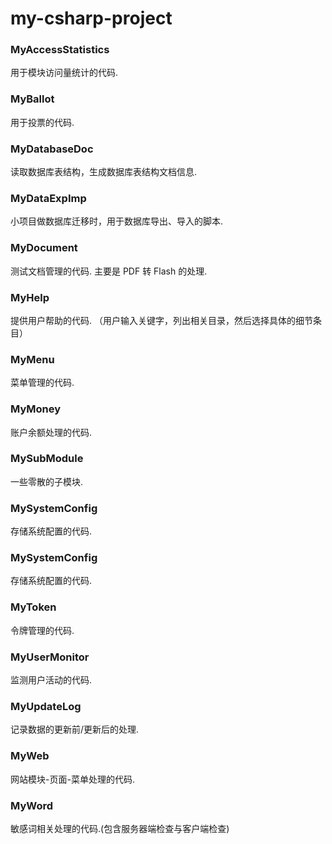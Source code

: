 # my-csharp-project


### MyAccessStatistics
用于模块访问量统计的代码.


### MyBallot
用于投票的代码.


### MyDatabaseDoc
读取数据库表结构，生成数据库表结构文档信息.


### MyDataExpImp
小项目做数据库迁移时，用于数据库导出、导入的脚本.


### MyDocument
测试文档管理的代码. 主要是 PDF 转 Flash 的处理.


### MyHelp
提供用户帮助的代码. （用户输入关键字，列出相关目录，然后选择具体的细节条目）


### MyMenu
菜单管理的代码.


### MyMoney
账户余额处理的代码.


### MySubModule
一些零散的子模块.


### MySystemConfig
存储系统配置的代码.


### MySystemConfig
存储系统配置的代码.


### MyToken
令牌管理的代码.


### MyUserMonitor
监测用户活动的代码.


### MyUpdateLog
记录数据的更新前/更新后的处理.


### MyWeb
网站模块-页面-菜单处理的代码.


### MyWord
敏感词相关处理的代码.(包含服务器端检查与客户端检查)
